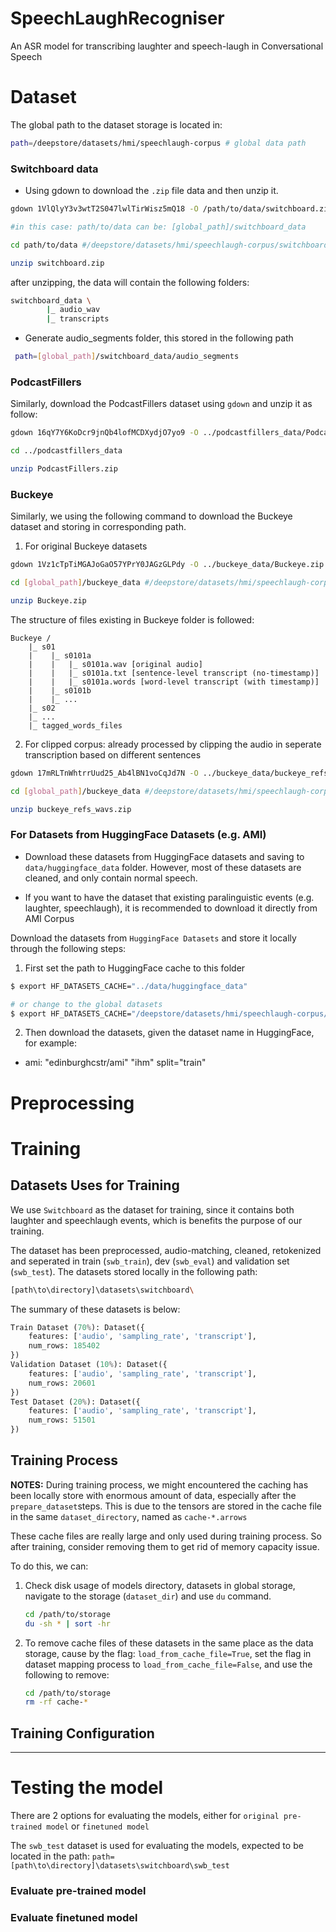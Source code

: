 # SpeechLaughRecogniser
An ASR model for transcribing laughter and speech-laugh in Conversational Speech

# Dataset
The global path to the dataset storage is located in:
```bash
path=/deepstore/datasets/hmi/speechlaugh-corpus # global data path
```

### Switchboard data

- Using gdown to download the `.zip` file data and then unzip it.

```bash
gdown 1VlQlyY3v3wtT2S047lwlTirWisz5mQ18 -O /path/to/data/switchboard.zip

#in this case: path/to/data can be: [global_path]/switchboard_data 

cd path/to/data #/deepstore/datasets/hmi/speechlaugh-corpus/switchboard_data

unzip switchboard.zip
```
after unzipping, the data will contain the following folders:
```bash
switchboard_data \
        |_ audio_wav
        |_ transcripts
```

- Generate audio_segments folder, this stored in the following path
```bash
 path=[global_path]/switchboard_data/audio_segments
```

### PodcastFillers
Similarly, download the PodcastFillers dataset using `gdown` and unzip it as follow:
```bash
gdown 16qY7Y6KoDcr9jnQb4lofMCDXydjO7yo9 -O ../podcastfillers_data/PodcastFillers.zip

cd ../podcastfillers_data

unzip PodcastFillers.zip
```
### Buckeye

Similarly, we using the following command to download the Buckeye dataset and storing in corresponding path.

1. For original Buckeye datasets
```bash
gdown 1Vz1cTpTiMGAJoGaO57YPrY0JAGzGLPdy -O ../buckeye_data/Buckeye.zip

cd [global_path]/buckeye_data #/deepstore/datasets/hmi/speechlaugh-corpus/buckeye_data/

unzip Buckeye.zip
```
The structure of files existing in Buckeye folder is followed:
```batch
Buckeye /
    |_ s01
    |    |_ s0101a
    |    |   |_ s0101a.wav [original audio]
    |    |   |_ s0101a.txt [sentence-level transcript (no-timestamp)]
    |    |   |_ s0101a.words [word-level transcript (with timestamp)]
    |    |_ s0101b
    |    |_ ...
    |_ s02
    |_ ...
    |_ tagged_words_files

```
2. For clipped corpus: already processed by clipping the audio in seperate transcription based on different sentences
```bash
gdown 17mRLTnWhtrrUud25_Ab4lBN1voCqJd7N -O ../buckeye_data/buckeye_refs_wavs.zip

cd [global_path]/buckeye_data #/deepstore/datasets/hmi/speechlaugh-corpus/buckeye_data/

unzip buckeye_refs_wavs.zip
```


<!-- ### VocalSound
- Download the dataset from [VocalSound](https://www.dropbox.com/s/c5ace70qh1vbyzb/vs_release_16k.zip?dl=1) and save it to `path/to/data/vocalsound_data` folder

```bash
wget -O vocalsound_16k.zip https://www.dropbox.com/s/c5ace70qh1vbyzb/vs_release_16k.zip?dl=1

#path=/deepstore/datasets/hmi/speechlaugh-corpus/vocalsound_data

unzip vocalsound_16k.zip
```
- The path to the data would be:
```bash
path=/deepstore/datasets/hmi/speechlaugh-corpus/vocalsound_data/audio_16k
``` -->

### For Datasets from HuggingFace Datasets (e.g. AMI)
- Download these datasets from HuggingFace datasets and saving to `data/huggingface_data` folder. However, most of these datasets are cleaned, and only contain normal speech.

- If you want to have the dataset that existing paralinguistic events (e.g. laughter, speechlaugh), it is recommended to download it directly from AMI Corpus

Download the datasets from `HuggingFace Datasets` and store it locally through the following steps:

1. First set the path to HuggingFace cache to this folder
```bash
$ export HF_DATASETS_CACHE="../data/huggingface_data"

# or change to the global datasets
$ export HF_DATASETS_CACHE="/deepstore/datasets/hmi/speechlaugh-corpus/huggingface_data"

```

2. Then download the datasets, given the dataset name in HuggingFace, for example:
- ami: "edinburghcstr/ami" "ihm" split="train"

# Preprocessing

<!-- 3 seperate datasets, corresponding to 3 types of token using for training and evaluation, they are:
- `switchboard_speech`
```bash
path=/deepstore/datasets/hmi/speechlaugh-corpus/switchboard_data/swb
```

- `switchboard_laugh`
```python
path=/deepstore/datasets/hmi/speechlaugh-corpus/switchboard_data/swb_laugh

"Laughter dataset with `intext = True`": Dataset({
    features: ['audio', 'sampling_rate', 'transcript'],
    num_rows: 6900
})
```

- `switchboard_speechlaugh`
```python
path=/deepstore/datasets/hmi/speechlaugh-corpus/switchboard_data/swb_speechlaugh

"Speech-laugh dataset": Dataset({
    features: ['audio', 'sampling_rate', 'transcript'],
    num_rows: 7672
})
``` -->

# Training

## Datasets Uses for Training

We use `Switchboard` as the dataset for training, since it contains both laughter and speechlaugh events, which is benefits the purpose of our training.

The dataset has been preprocessed, audio-matching, cleaned, retokenized and seperated in train (`swb_train`), dev (`swb_eval`) and validation set (`swb_test`). The datasets stored locally in the following path:
```bash
[path\to\directory]\datasets\switchboard\
```

The summary of these datasets is below:
```python
Train Dataset (70%): Dataset({
    features: ['audio', 'sampling_rate', 'transcript'],
    num_rows: 185402
})
Validation Dataset (10%): Dataset({
    features: ['audio', 'sampling_rate', 'transcript'],
    num_rows: 20601
})
Test Dataset (20%): Dataset({
    features: ['audio', 'sampling_rate', 'transcript'],
    num_rows: 51501
})
```

## Training Process

**NOTES:** During training process, we might encountered the caching has been locally store with enormous amount of data, especially after the `prepare_dataset`steps. This is due to the tensors are stored in the cache file in the same `dataset_directory`, named as `cache-*.arrows`

These cache files are really large and only used during training process. So after training, consider removing them to get rid of memory capacity issue.

To do this, we can:

1. Check disk usage of models directory, datasets in global storage, navigate to the storage (`dataset_dir`) and use `du` command.
    ```bash
    cd /path/to/storage
    du -sh * | sort -hr
    ```

2. To remove cache files of these datasets in the same place as the data storage, cause by the flag: `load_from_cache_file=True`, set the flag in dataset mapping process to `load_from_cache_file=False`, and use the following to remove:
    ```bash
    cd /path/to/storage
    rm -rf cache-*
    ```

## Training Configuration

---
# Testing the model
There are 2 options for evaluating the models, either for `original pre-trained model` or `finetuned model`

The `swb_test` dataset is used for evaluating the models, expected to be located in the path: `path=[path\to\directory]\datasets\switchboard\swb_test`

### Evaluate pre-trained model

### Evaluate finetuned model
